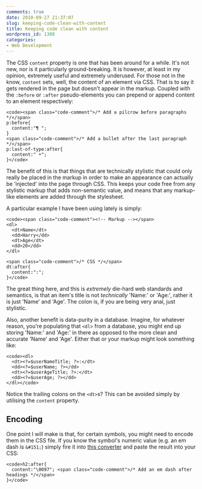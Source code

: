 ```yaml
---
comments: true
date: 2010-09-27 21:37:07
slug: keeping-code-clean-with-content
title: Keeping code clean with content
wordpress_id: 1388
categories:
- Web Development
---
```


The CSS `content` property is one that has been around for a while. It's not new, nor is it particularly ground-breaking. It is however, at least in my opinion, extremely useful and extremely underused. For those not in the know, `content` sets, well, the content of an element via CSS. That is to say it gets rendered in the page but doesn't appear in the markup. Coupled with the `:before` or `:after` pseudo-elements you can prepend or append content to an element respectively:





    <code><span class="code-comment">/* Add a pilcrow before paragraphs */</span>
    p:before{
      content:"¶ ";
    }
    <span class="code-comment">/* Add a bullet after the last paragraph */</span>
    p:last-of-type:after{
      content:" •";
    }</code>



The benefit of this is that things that are technically stylistic that could only really be placed in the markup in order to make an appearance can actually be 'injected' into the page through CSS. This keeps your code free from any stylistic markup that adds non-semantic value, and means that any markup-like elements are added through the stylesheet.

A particular example I have been using lately is simply:



    <code><span class="code-comment"><!-- Markup --></span>
    <dl>
      <dt>Name</dt>
      <dd>Harry</dd>
      <dt>Age</dt>
      <dd>20</dd>
    </dl>

    <span class="code-comment">/* CSS */</span>
    dt:after{
      content:":";
    }</code>



The great thing here, and this is _extremely_ die-hard web standards and semantics, is that an item's title is not _technically_ 'Name:' or 'Age:', rather it is just 'Name' and 'Age'. The colon is, if you are being very anal, just stylistic.

Also, another benefit is data-purity in a database. Imagine, for whatever reason, you're populating that `<dl>` from a database, you might end up storing 'Name:' and 'Age:' in there as opposed to the more clean and accurate 'Name' and 'Age'. Either that or your markup might look something like:



    <code><dl>
      <dt><?=$userNameTitle; ?>:</dt>
      <dd><?=$userName; ?></dd>
      <dt><?=$userAgeTitle; ?>:</dt>
      <dd><?=$userAge; ?></dd>
    </dl></code>



Notice the trailing colons on the `<dt>`s? This can be avoided simply by utilising the `content` property.



## Encoding



One point I will make is that, for certain symbols, you might need to encode them in the CSS file. If you know the symbol's numeric value (e.g. an em dash is `&#151;`) simply fire it into [this converter](http://www.evotech.net/articles/testjsentities.html) and paste the result into your CSS:



    <code>h2:after{
      content:"\0097"; <span class="code-comment">/* Add an em dash after headings */</span>
    }</code>
